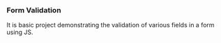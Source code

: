 ### Form Validation

It is basic project demonstrating the validation of various fields in a form using JS.